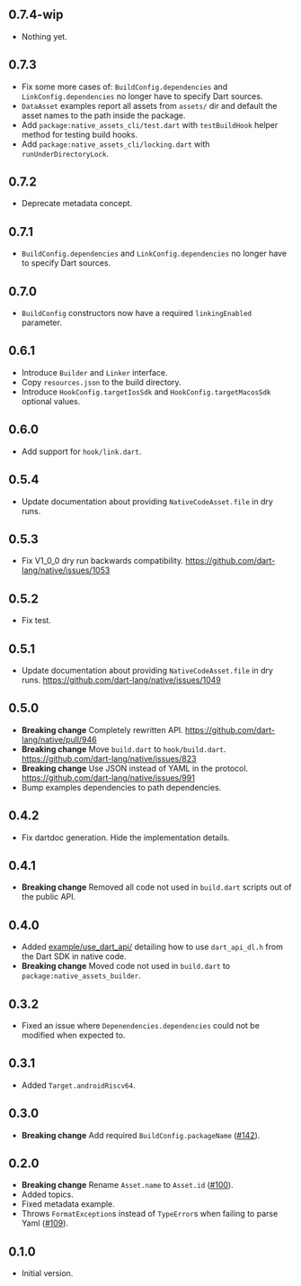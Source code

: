 ## 0.7.4-wip

- Nothing yet.

## 0.7.3

- Fix some more cases of: `BuildConfig.dependencies` and
  `LinkConfig.dependencies` no longer have to specify Dart sources.
- `DataAsset` examples report all assets from `assets/` dir and default the
  asset names to the path inside the package.
- Add `package:native_assets_cli/test.dart` with `testBuildHook` helper method
  for testing build hooks.
- Add `package:native_assets_cli/locking.dart` with `runUnderDirectoryLock`.

## 0.7.2

- Deprecate metadata concept.

## 0.7.1

- `BuildConfig.dependencies` and `LinkConfig.dependencies` no longer have to
  specify Dart sources.

## 0.7.0

- `BuildConfig` constructors now have a required `linkingEnabled` parameter.

## 0.6.1

- Introduce `Builder` and `Linker` interface.
- Copy `resources.json` to the build directory.
- Introduce `HookConfig.targetIosSdk` and `HookConfig.targetMacosSdk` optional
  values.

## 0.6.0

- Add support for `hook/link.dart`.

## 0.5.4

- Update documentation about providing `NativeCodeAsset.file` in dry runs.

## 0.5.3

- Fix V1_0_0 dry run backwards compatibility.
  https://github.com/dart-lang/native/issues/1053

## 0.5.2

- Fix test.

## 0.5.1

- Update documentation about providing `NativeCodeAsset.file` in dry runs.
  https://github.com/dart-lang/native/issues/1049

## 0.5.0

- **Breaking change** Completely rewritten API.
  https://github.com/dart-lang/native/pull/946
- **Breaking change** Move `build.dart` to `hook/build.dart`.
  https://github.com/dart-lang/native/issues/823
- **Breaking change** Use JSON instead of YAML in the protocol.
  https://github.com/dart-lang/native/issues/991
- Bump examples dependencies to path dependencies.

## 0.4.2

- Fix dartdoc generation. Hide the implementation details.

## 0.4.1

- **Breaking change** Removed all code not used in `build.dart` scripts out of
  the public API.

## 0.4.0

- Added [example/use_dart_api/](example/use_dart_api/) detailing how to use
  `dart_api_dl.h` from the Dart SDK in native code.
- **Breaking change** Moved code not used in `build.dart` to
  `package:native_assets_builder`.

## 0.3.2

- Fixed an issue where `Depenendencies.dependencies` could not be
  modified when expected to.

## 0.3.1

- Added `Target.androidRiscv64`.

## 0.3.0

- **Breaking change** Add required `BuildConfig.packageName`
  ([#142](https://github.com/dart-lang/native/issues/142)).

## 0.2.0

- **Breaking change** Rename `Asset.name` to `Asset.id`
  ([#100](https://github.com/dart-lang/native/issues/100)).
- Added topics.
- Fixed metadata example.
- Throws `FormatException`s instead of `TypeError`s when failing to parse Yaml
  ([#109](https://github.com/dart-lang/native/issues/109)).

## 0.1.0

- Initial version.
